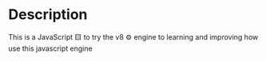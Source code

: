 # Description
This is a JavaScript  🟨 to try the v8 ⚙️ engine to learning and improving how use this javascript engine